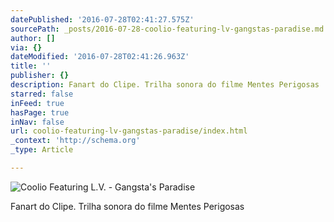 ```yaml
---
datePublished: '2016-07-28T02:41:27.575Z'
sourcePath: _posts/2016-07-28-coolio-featuring-lv-gangstas-paradise.md
author: []
via: {}
dateModified: '2016-07-28T02:41:26.963Z'
title: ''
publisher: {}
description: Fanart do Clipe. Trilha sonora do filme Mentes Perigosas
starred: false
inFeed: true
hasPage: true
inNav: false
url: coolio-featuring-lv-gangstas-paradise/index.html
_context: 'http://schema.org'
_type: Article

---
```

![Coolio Featuring L.V. - Gangsta's Paradise](https://the-grid-user-content.s3-us-west-2.amazonaws.com/382c6e44-49cb-4cb4-9fad-be1476116eb2.jpg)

Fanart do Clipe. Trilha sonora do filme Mentes Perigosas
